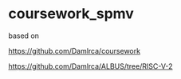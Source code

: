 # coursework_spmv


based on

https://github.com/Damlrca/coursework

https://github.com/Damlrca/ALBUS/tree/RISC-V-2
